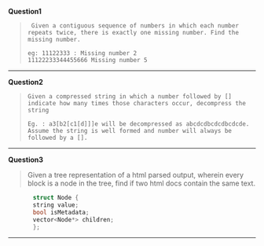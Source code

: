 **Question1**
<blockquote>

     Given a contiguous sequence of numbers in which each number repeats twice, there is exactly one missing number. Find the missing number.

    eg: 11122333 : Missing number 2
    11122233344455666 Missing number 5
</blockquote>

**********
**Question2**
<blockquote>

    Given a compressed string in which a number followed by [] indicate how many times those characters occur, decompress the string

    Eg. : a3[b2[c1[d]]]e will be decompressed as abcdcdbcdcdbcdcde.
    Assume the string is well formed and number will always be followed by a [].

</blockquote>

************
**Question3**
<blockquote>
    Given a tree representation of a html parsed output, wherein every block is a node in the tree, find if two html docs contain the same text.
    
</blockquote>   

 ```C++
        struct Node {
        string value;
        bool isMetadata;
        vector<Node*> children;
        };
```

*************

